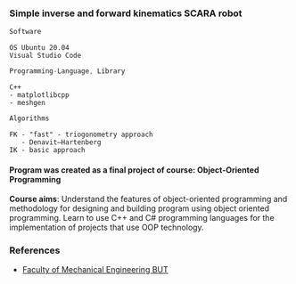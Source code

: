 ### Simple inverse and forward kinematics SCARA robot
```javascript
Software
```
```
OS Ubuntu 20.04
Visual Studio Code
```
```javascript
Programming-Language, Library
```
```
C++
- matplotlibcpp
- meshgen
```
```javascript
Algorithms
```
```
FK - "fast" - triogonometry approach
   - Denavit–Hartenberg
IK - basic approach
```

#### Program was created as a final project of course: Object-Oriented Programming
**Course aims**: Understand the features of object-oriented programming and methodology for designing and building program using object oriented programming. Learn to use C++ and C# programming languages for the implementation of projects that use OOP technology.

### References
* [Faculty of Mechanical Engineering BUT](https://www.fme.vutbr.cz/en)

